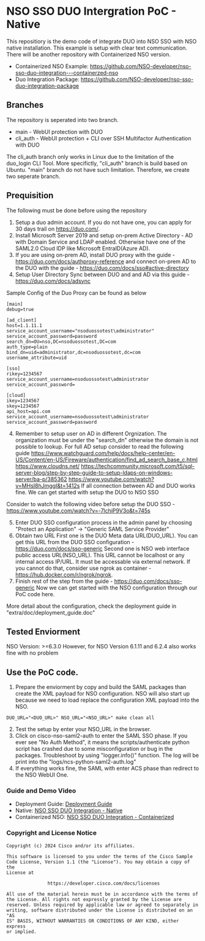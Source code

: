 # NSO SSO DUO Intergration PoC - Native 
This repositiory is the demo code of integrate DUO into NSO SSO with NSO native installation.  This example is setup with clear text communication. There will be another repository with Containerized NSO version.  
* Containerized NSO Example:  https://github.com/NSO-developer/nso-sso-duo-integration---containerzed-nso
* Duo Integration Package:  https://github.com/NSO-developer/nso-sso-duo-integration-package 

## Branches
The repository is seperated into two branch. 
* main - WebUI protection with DUO
* cli_auth -  WebUI protection + CLI over SSH Multifactor Authentication with DUO

The cli_auth branch only works in Linux due to the limitation of the duo_login CLI Tool. More specifictly, "cli_auth" branch is build based on Ubuntu. "main" branch do not have such limitation. Therefore, we create two seperate branch.

## Prequisition
The following must be done before using the repository  
1. Setup a duo admin account. If you do not have one, you can apply for 30 days trail on https://duo.com/. 
2. Install Microsoft Server 2019 and setup on-prem Active Directory - AD with Domain Service and LDAP enabled. Otherwise have one of the SAML2.0 Cloud IDP like Microsoft EntraID(Azure AD).
3. If you are using on-prem AD, install DUO proxy with the guide - https://duo.com/docs/authproxy-reference and connect on-prem AD to the DUO with the guide - https://duo.com/docs/sso#active-directory
4. Setup User Directory Sync between DUO and and AD via this guide - https://duo.com/docs/adsync

Sample Config of the Duo Proxy can be found as below  
```
[main]
debug=true

[ad_client]
host=1.1.11.1
service_account_username="nsoduossotest\administrator"
service_account_password=password
search_dn=OU=nso,DC=nsoduossotest,DC=com
auth_type=plain
bind_dn=uid=administrator,dc=nsoduossotest,dc=com
username_attribute=uid

[sso]
rikey=1234567
service_account_username=nsoduossotest\administrator
service_account_password=

[cloud]
ikey=1234567
skey=1234567
api_host=api.com
service_account_username=nsoduossotest\administrator
service_account_password=password

```
4. Remember to setup user on AD in different Orgnization. The organization must be under the "search_dn" otherwise the domain is not possible to lookup.
For full AD setup consider to read the following guide
https://www.watchguard.com/help/docs/help-center/en-US/Content/en-US/Fireware/authentication/find_ad_search_base_c.html
https://www.cloudns.net/
https://techcommunity.microsoft.com/t5/sql-server-blog/step-by-step-guide-to-setup-ldaps-on-windows-server/ba-p/385362
https://www.youtube.com/watch?v=MHsI8hJmggI&t=1412s
If all connection between AD and DUO works fine. We can get started with setup the DUO to NSO SSO  

Consider to watch the following video before setup the DUO SSO - https://www.youtube.com/watch?v=-7lchiP9V3o&t=745s  

5. Enter DUO SSO configuration process in the admin panel by choosing "Protect an Application" -> "Generic SAML Service Provider" 
6. Obtain two URL 
First one is the DUO Meta data URL(DUO_URL). You can get this URL from the DUO SSO configuration - https://duo.com/docs/sso-generic
Second one is NSO web interface public access URL(NSO_URL). This URL cannot be localhost or any internal access IP/URL. It must be accessable via external network. If you cannot do that, consider use ngrok as container - https://hub.docker.com/r/ngrok/ngrok.
7. Finish rest of the step from the guide  - https://duo.com/docs/sso-generic
Now we can get started with the NSO configuration through our PoC code here.  

More detail about the configuration, check the deployment guide in "extra/doc/deployment_guide.doc"

## Tested Enviorment
NSO Version: >=6.3.0 
However, for NSO Version 6.1.11 and 6.2.4 also works fine with no problem


## Use the PoC code.
1. Prepare the enviorment by copy and build the SAML packages than create the XML payload for NSO configuration. NSO will also start up because we need to load replace the configuration XML payload into the NSO. 
```
DUO_URL="<DUO_URL>" NSO_URL="<NSO_URL>" make clean all
```
2. Test the setup by enter your NSO_URL in the browser.
3. Click on cisco-nso-saml2-auth to enter the SAML SSO phase.
If you ever see "No Auth Method", it means the scripts/authenticate python script has crashed due to some misconfiguration or bug in the packages. Troubleshoot by using "logger.info()" function. The log will be print into the "logs/ncs-python-saml2-auth.log"  
4. If everything works fine, the SAML with enter ACS phase than redirect to the NSO WebUI One. 

### Guide and Demo Video
* Deployment Guide: [Deployment Guide](https://github.com/NSO-developer/nso-sso-duo-integration---containerzed-nso/blob/main/extra/doc/DUO%20Deployment%20Guide.pdf)
* Native: [NSO SSO DUO Integration - Native](https://youtu.be/V-BlBHqbHPw)
* Containerized NSO:  [NSO SSO DUO Integration - Containerized](https://youtu.be/oZaoPolIBWA)

### Copyright and License Notice
``` 
Copyright (c) 2024 Cisco and/or its affiliates.

This software is licensed to you under the terms of the Cisco Sample
Code License, Version 1.1 (the "License"). You may obtain a copy of the
License at

               https://developer.cisco.com/docs/licenses

All use of the material herein must be in accordance with the terms of
the License. All rights not expressly granted by the License are
reserved. Unless required by applicable law or agreed to separately in
writing, software distributed under the License is distributed on an "AS
IS" BASIS, WITHOUT WARRANTIES OR CONDITIONS OF ANY KIND, either express
or implied.
``` 
